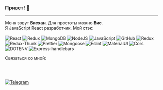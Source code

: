 ### Привет! 👋
<hr>

Меня зовут <b>Висхан</b>. Для простоты можно <b>Вис</b>.
<br>
Я JavaScript React разработчик.
Мой стэк:
<br></br>
![React](https://img.shields.io/badge/-React-283618?style=for-the-badge&logo=react)
![Redux](https://img.shields.io/badge/-Redux-283618?style=for-the-badge&logo=redux)
![MongoDB](https://img.shields.io/badge/-Mongo_DB-283618?style=for-the-badge&logo=mongoDB)
![NodeJS](https://img.shields.io/badge/-Node_Js-283618?style=for-the-badge&logo=node.js)
![JavaScript](https://img.shields.io/badge/-JavaScript-283618?style=for-the-badge&logo=JavaScript)
![GitHub](https://img.shields.io/badge/-GitHub-283618?style=for-the-badge&logo=github)
![Redux](https://img.shields.io/badge/-Redux-283618?style=for-the-badge&logo=redux)
![Redux-Thunk](https://img.shields.io/badge/-Redux_Thunk-283618?style=for-the-badge&logo=redux)
![Prettier](https://img.shields.io/badge/-Prettier-283618?style=for-the-badge&logo=prettier)
![Mongoose](https://img.shields.io/badge/-mongoose-283618?style=for-the-badge&logo=mongoose)
![Eslint](https://img.shields.io/badge/-Eslint-283618?style=for-the-badge&logo=Eslint&logoColor=skyblue)
![MaterialUI](https://img.shields.io/badge/-Material_UI-283618?style=for-the-badge&logo=MUI)
![Cors](https://img.shields.io/badge/-Cors-283618?style=for-the-badge&logo=cors)
![DOTENV](https://img.shields.io/badge/-dotenv-283618?style=for-the-badge&logo=dotenv)
![Express-handlebars](https://img.shields.io/badge/-express--handlebars-283618?style=for-the-badge&logo=MUI)




 Связаться со мной:

<br>
<br>

[![Telegram](https://img.shields.io/badge/-Телеграм-CCCCFF?style=for-the-badge&logo=telegram)](https://t.me/viskhan)

<br>
<br>

